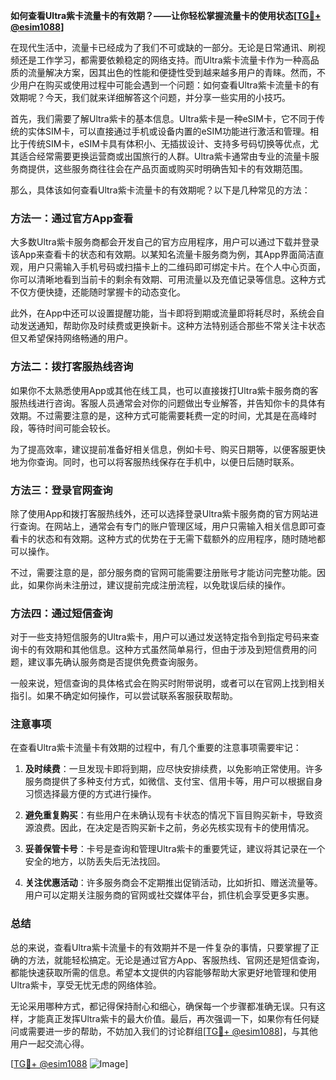 **如何查看Ultra紫卡流量卡的有效期？——让你轻松掌握流量卡的使用状态[[TG💪+ @esim1088](https://t.me/s/esim1088)]**

在现代生活中，流量卡已经成为了我们不可或缺的一部分。无论是日常通讯、刷视频还是工作学习，都需要依赖稳定的网络支持。而Ultra紫卡流量卡作为一种高品质的流量解决方案，因其出色的性能和便捷性受到越来越多用户的青睐。然而，不少用户在购买或使用过程中可能会遇到一个问题：如何查看Ultra紫卡流量卡的有效期呢？今天，我们就来详细解答这个问题，并分享一些实用的小技巧。

首先，我们需要了解Ultra紫卡的基本信息。Ultra紫卡是一种eSIM卡，它不同于传统的实体SIM卡，可以直接通过手机或设备内置的eSIM功能进行激活和管理。相比于传统SIM卡，eSIM卡具有体积小、无插拔设计、支持多号码切换等优点，尤其适合经常需要更换运营商或出国旅行的人群。Ultra紫卡通常由专业的流量卡服务商提供，这些服务商往往会在产品页面或购买时明确告知卡的有效期范围。

那么，具体该如何查看Ultra紫卡流量卡的有效期呢？以下是几种常见的方法：

### 方法一：通过官方App查看

大多数Ultra紫卡服务商都会开发自己的官方应用程序，用户可以通过下载并登录该App来查看卡的状态和有效期。以某知名流量卡服务商为例，其App界面简洁直观，用户只需输入手机号码或扫描卡上的二维码即可绑定卡片。在个人中心页面，你可以清晰地看到当前卡的剩余有效期、可用流量以及充值记录等信息。这种方式不仅方便快捷，还能随时掌握卡的动态变化。

此外，在App中还可以设置提醒功能，当卡即将到期或流量即将耗尽时，系统会自动发送通知，帮助你及时续费或更换新卡。这种方法特别适合那些不常关注卡状态但又希望保持网络畅通的用户。

### 方法二：拨打客服热线咨询

如果你不太熟悉使用App或其他在线工具，也可以直接拨打Ultra紫卡服务商的客服热线进行咨询。客服人员通常会对你的问题做出专业解答，并告知你卡的具体有效期。不过需要注意的是，这种方式可能需要耗费一定的时间，尤其是在高峰时段，等待时间可能会较长。

为了提高效率，建议提前准备好相关信息，例如卡号、购买日期等，以便客服更快地为你查询。同时，也可以将客服热线保存在手机中，以便日后随时联系。

### 方法三：登录官网查询

除了使用App和拨打客服热线外，还可以选择登录Ultra紫卡服务商的官方网站进行查询。在网站上，通常会有专门的账户管理区域，用户只需输入相关信息即可查看卡的状态和有效期。这种方式的优势在于无需下载额外的应用程序，随时随地都可以操作。

不过，需要注意的是，部分服务商的官网可能需要注册账号才能访问完整功能。因此，如果你尚未注册过，建议提前完成注册流程，以免耽误后续的操作。

### 方法四：通过短信查询

对于一些支持短信服务的Ultra紫卡，用户可以通过发送特定指令到指定号码来查询卡的有效期和其他信息。这种方式虽然简单易行，但由于涉及到短信费用的问题，建议事先确认服务商是否提供免费查询服务。

一般来说，短信查询的具体格式会在购买时附带说明，或者可以在官网上找到相关指引。如果不确定如何操作，可以尝试联系客服获取帮助。

### 注意事项

在查看Ultra紫卡流量卡有效期的过程中，有几个重要的注意事项需要牢记：

1. **及时续费**：一旦发现卡即将到期，应尽快安排续费，以免影响正常使用。许多服务商提供了多种支付方式，如微信、支付宝、信用卡等，用户可以根据自身习惯选择最方便的方式进行操作。

2. **避免重复购买**：有些用户在未确认现有卡状态的情况下盲目购买新卡，导致资源浪费。因此，在决定是否购买新卡之前，务必先核实现有卡的使用情况。

3. **妥善保管卡号**：卡号是查询和管理Ultra紫卡的重要凭证，建议将其记录在一个安全的地方，以防丢失后无法找回。

4. **关注优惠活动**：许多服务商会不定期推出促销活动，比如折扣、赠送流量等。用户可以定期关注服务商的官网或社交媒体平台，抓住机会享受更多实惠。

### 总结

总的来说，查看Ultra紫卡流量卡的有效期并不是一件复杂的事情，只要掌握了正确的方法，就能轻松搞定。无论是通过官方App、客服热线、官网还是短信查询，都能快速获取所需的信息。希望本文提供的内容能够帮助大家更好地管理和使用Ultra紫卡，享受无忧无虑的网络体验。

无论采用哪种方式，都记得保持耐心和细心，确保每一个步骤都准确无误。只有这样，才能真正发挥Ultra紫卡的最大价值。最后，再次强调一下，如果你有任何疑问或需要进一步的帮助，不妨加入我们的讨论群组[[TG💪+ @esim1088](https://t.me/s/esim1088)]，与其他用户一起交流心得。

[[TG💪+ @esim1088](https://t.me/s/esim1088) ![Image](https://i.postimg.cc/4NQfJmqS/Snipaste-2025-05-13-00-14-12.png)]